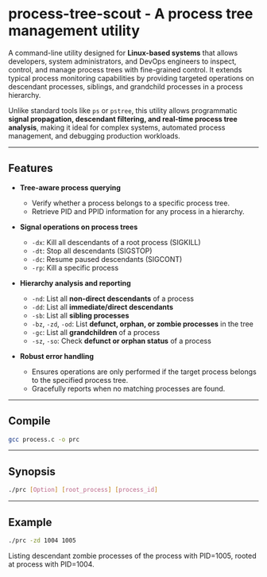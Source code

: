 # process-tree-scout - A process tree management utility

A command-line utility designed for **Linux-based systems** that allows developers, system administrators, and DevOps engineers to inspect, control, and manage process trees with fine-grained control. It extends typical process monitoring capabilities by providing targeted operations on descendant processes, siblings, and grandchild processes in a process hierarchy.

Unlike standard tools like `ps` or `pstree`, this utility allows programmatic **signal propagation, descendant filtering, and real-time process tree analysis**, making it ideal for complex systems, automated process management, and debugging production workloads.

---

## Features

- **Tree-aware process querying**
  - Verify whether a process belongs to a specific process tree.
  - Retrieve PID and PPID information for any process in a hierarchy.

- **Signal operations on process trees**
  - `-dx`: Kill all descendants of a root process (SIGKILL)
  - `-dt`: Stop all descendants (SIGSTOP)
  - `-dc`: Resume paused descendants (SIGCONT)
  - `-rp`: Kill a specific process

- **Hierarchy analysis and reporting**
  - `-nd`: List all **non-direct descendants** of a process
  - `-dd`: List all **immediate/direct descendants**
  - `-sb`: List all **sibling processes**
  - `-bz`, `-zd`, `-od`: List **defunct, orphan, or zombie processes** in the tree
  - `-gc`: List all **grandchildren** of a process
  - `-sz`, `-so`: Check **defunct or orphan status** of a process

- **Robust error handling**
  - Ensures operations are only performed if the target process belongs to the specified process tree.
  - Gracefully reports when no matching processes are found.

---

## Compile

```bash
gcc process.c -o prc
```
---

## Synopsis

```bash
./prc [Option] [root_process] [process_id]
```
---

## Example

```bash
./prc -zd 1004 1005
```

Listing descendant zombie processes of the process with PID=1005, rooted at process with PID=1004.